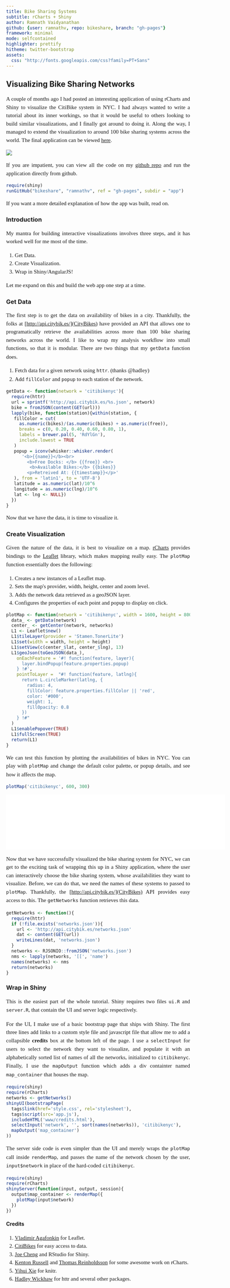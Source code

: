 ```yaml
---
title: Bike Sharing Systems
subtitle: rCharts + Shiny
author: Ramnath Vaidyanathan
github: {user: ramnathv, repo: bikeshare, branch: "gh-pages"}
framework: minimal
mode: selfcontained
highlighter: prettify
hitheme: twitter-bootstrap
assets:
  css: "http://fonts.googleapis.com/css?family=PT+Sans"
---
```


<style>
 /* body{background: white;} */
 ol.linenums{margin-left: -8px;}
 p, li{text-align: justify;font-size: 15px;line-height:1.5em;font-family: "PT Sans"}
</style>

## Visualizing Bike Sharing Networks

A couple of months ago I had posted an interesting application of using rCharts and Shiny to visualize the CitiBike system in NYC. I had always wanted to write a tutorial about its inner workings, so that it would be useful to others looking to build similar visualizations, and I finally got around to doing it. Along the way, I managed to extend the visualization to around 100 bike sharing systems across the world. The final application can be viewed [here](http://glimmer.rstudio.com/ramnathv/BikeShare). 

<a href="http://glimmer.rstudio.com/ramnathv/BikeShare">
<img src=http://www.clipular.com/c?10951071=aD5PWoWf3MjZaDGbvSxV7ZyIeM4&f=.png>
</img>
</a>

If you are impatient, you can view all the code on my [github repo](http://github.com/ramnathv/bikeshare) and run the application directly from github.


```r
require(shiny)
runGitHub("bikeshare", "ramnathv", ref = "gh-pages", subdir = "app")
```







If you want a more detailed explanation of how the app was built, read on.

### Introduction

My mantra for building interactive visualizations involves three steps, and it has worked well for me most of the time.

1. Get Data.
2. Create Visualization.
3. Wrap in Shiny/AngularJS!

Let me expand on this and build the web app one step at a time.

### Get Data

The first step is to get the data on availability of bikes in a city. Thankfully, the folks at [http://api.citybik.es/](CityBikes) have provided an API that allows one to programatically retrieve the availabilities across more than 100 bike sharing networks across the world. I like to wrap my analysis workflow into small functions, so that it is modular. There are two things that my `getData` function does.

1. Fetch data for a given network using `httr`. (thanks @hadley)
2. Add `fillColor` and `popup` to each station of the network.


```r
getData <- function(network = 'citibikenyc'){
  require(httr)
  url = sprintf('http://api.citybik.es/%s.json', network)
  bike = fromJSON(content(GET(url)))
  lapply(bike, function(station){within(station, { 
   fillColor = cut(
     as.numeric(bikes)/(as.numeric(bikes) + as.numeric(free)), 
     breaks = c(0, 0.20, 0.40, 0.60, 0.80, 1), 
     labels = brewer.pal(5, 'RdYlGn'),
     include.lowest = TRUE
   ) 
   popup = iconv(whisker::whisker.render(
      '<b>{{name}}</b><br>
        <b>Free Docks: </b> {{free}} <br>
         <b>Available Bikes:</b> {{bikes}}
        <p>Retreived At: {{timestamp}}</p>'
   ), from = 'latin1', to = 'UTF-8')
   latitude = as.numeric(lat)/10^6
   longitude = as.numeric(lng)/10^6
   lat <- lng <- NULL})
  })
}
```


Now that we have the data, it is time to visualize it.

### Create Visualization

Given the nature of the data, it is best to visualize on a map. [rCharts](http://rcharts.io) provides bindings to the [Leaflet](leafletjs.com) library, which makes mapping really easy. The `plotMap` function essentially does the following:

1. Creates a new instances of a Leaflet map.
2. Sets the map's provider, width, height, center and zoom level.
3. Adds the network data retrieved as a geoJSON layer.
4. Configures the properties of each point and popup to display on click.


```r
plotMap <- function(network = 'citibikenyc', width = 1600, height = 800){
  data_ <- getData(network)
  center_ <- getCenter(network, networks)
  L1 <- Leaflet$new()
  L1$tileLayer(provider = 'Stamen.TonerLite')
  L1$set(width = width, height = height)
  L1$setView(c(center_$lat, center_$lng), 13)
  L1$geoJson(toGeoJSON(data_), 
    onEachFeature = '#! function(feature, layer){
      layer.bindPopup(feature.properties.popup)
    } !#',
    pointToLayer =  "#! function(feature, latlng){
      return L.circleMarker(latlng, {
        radius: 4,
        fillColor: feature.properties.fillColor || 'red',    
        color: '#000',
        weight: 1,
        fillOpacity: 0.8
      })
    } !#"
  )
  L1$enablePopover(TRUE)
  L1$fullScreen(TRUE)
  return(L1)
}
```


We can test this function by plotting the availabilities of bikes in NYC. You can play with `plotMap` and change the default color palette, or popup details, and see how it affects the map.


```r
plotMap('citibikenyc', 600, 300)
```


<iframe src='assets/img/citibikenyc.html' width = 600 frameBorder="0"></iframe>

Now that we have successfully visualized the bike sharing system for NYC, we can get to the exciting task of wrapping this up in a Shiny application, where the user can interactively choose the bike sharing system, whose availabilities they want to visualize. Before, we can do that, we need the names of these systems to passed to `plotMap`. Thankfully, the [http://api.citybik.es/](CityBikes) API provides easy access to this. The `getNetworks` function retrieves this data.


```r
getNetworks <- function(){
  require(httr)
  if (!file.exists('networks.json')){
    url <- 'http://api.citybik.es/networks.json'
    dat <- content(GET(url))
    writeLines(dat, 'networks.json')
  }
  networks <- RJSONIO::fromJSON('networks.json')
  nms <- lapply(networks, '[[', 'name')
  names(networks) <- nms
  return(networks)
}
```


### Wrap in Shiny

This is the easiest part of the whole tutorial. Shiny requires two files `ui.R` and `server.R`, that contain the UI and server logic respectively.

For the UI, I make use of a basic bootstrap page that ships with Shiny. The first three lines add links to a custom style file and javascript file that allow me to add a collapsible __credits__ box at the bottom left of the page. I use a `selectInput` for users to select the network they want to visualize, and populate it with an alphabetically sorted list of names of all the networks, initialized to `citibikenyc`. Finally, I use the `mapOutput` function which adds a div containter named `map_container` that houses the map.



```r
require(shiny)
require(rCharts)
networks <- getNetworks()
shinyUI(bootstrapPage( 
  tags$link(href='style.css', rel='stylesheet'),
  tags$script(src='app.js'),
  includeHTML('www/credits.html'),
  selectInput('network', '', sort(names(networks)), 'citibikenyc'),
  mapOutput('map_container')
))
```


The server side code is even simpler than the UI and merely wraps the `plotMap` call inside `renderMap`, and passes the name of the network chosen by the user, `input$network` in place of the hard-coded `citibikenyc`.



```r
require(shiny)
require(rCharts)
shinyServer(function(input, output, session){
  output$map_container <- renderMap({
    plotMap(input$network)
  })
})
```



#### Credits

1. [Vladimir Agafonkin](http://leafletjs.com) for Leaflet.
2. [CitiBikes](http://citybik.es/) for easy access to data.
3. [Joe Cheng](http://github.com/jcheng5) and RStudio for Shiny.
4. [Kenton Russell](http://github.com/timelyportfolio) and [Thomas Reinholdsson](http://github.com/reinholdsson) for some awesome work on rCharts.
5. [Yihui Xie](http://github.com/yihui) for knitr.
6. [Hadley Wickhaw](http://github.com/yihui) for httr and several other packages.




